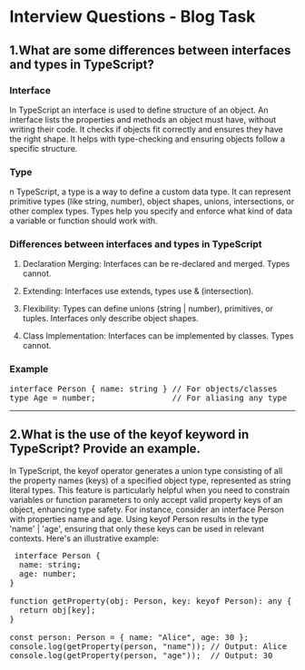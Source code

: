 # Interview Questions - Blog Task

## 1.What are some differences between interfaces and types in TypeScript?

### Interface
In TypeScript an interface is used to define structure of an object. An interface lists the properties and methods an object must have, without writing their code. It checks if objects fit correctly and ensures they have the right shape. It helps with type-checking and ensuring objects follow a specific structure.

### Type
n TypeScript, a type is a way to define a custom data type. It can represent primitive types (like string, number), object shapes, unions, intersections, or other complex types. Types help you specify and enforce what kind of data a variable or function should work with.

### Differences between interfaces and types in TypeScript
1. Declaration Merging:
Interfaces can be re-declared and merged. Types cannot.

2. Extending:
Interfaces use extends, types use & (intersection).

3. Flexibility:
Types can define unions (string | number), primitives, or tuples. Interfaces only describe object shapes.

4. Class Implementation:
Interfaces can be implemented by classes. Types cannot.

### Example
<pre>
interface Person { name: string } // For objects/classes
type Age = number;                // For aliasing any type
</pre>
<hr>

## 2.What is the use of the keyof keyword in TypeScript? Provide an example.

 In TypeScript, the keyof operator generates a union type consisting of all the property names (keys) of a specified object type, represented as string literal types. This feature is particularly helpful when you need to constrain variables or function parameters to only accept valid property keys of an object, enhancing type safety. For instance, consider an interface Person with properties name and age. Using keyof Person results in the type 'name' | 'age', ensuring that only these keys can be used in relevant contexts. Here's an illustrative example:
 
 <pre>
 interface Person {
  name: string;
  age: number;
}

function getProperty(obj: Person, key: keyof Person): any {
  return obj[key];
}

const person: Person = { name: "Alice", age: 30 };
console.log(getProperty(person, "name")); // Output: Alice
console.log(getProperty(person, "age"));  // Output: 30

 </pre>